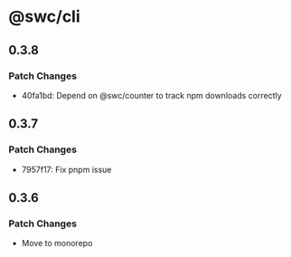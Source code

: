 # @swc/cli

## 0.3.8

### Patch Changes

-   40fa1bd: Depend on @swc/counter to track npm downloads correctly

## 0.3.7

### Patch Changes

-   7957f17: Fix pnpm issue

## 0.3.6

### Patch Changes

-   Move to monorepo
